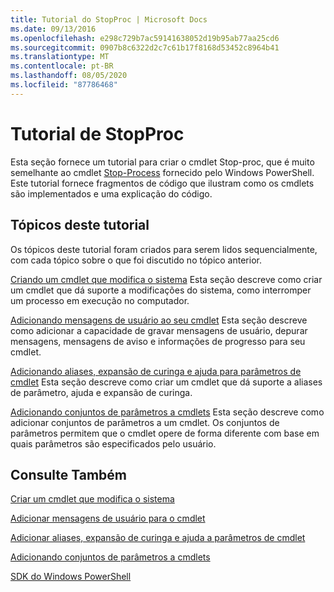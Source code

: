 ```yaml
---
title: Tutorial do StopProc | Microsoft Docs
ms.date: 09/13/2016
ms.openlocfilehash: e298c729b7ac59141638052d19b95ab77aa25cd6
ms.sourcegitcommit: 0907b8c6322d2c7c61b17f8168d53452c8964b41
ms.translationtype: MT
ms.contentlocale: pt-BR
ms.lasthandoff: 08/05/2020
ms.locfileid: "87786468"
---
```

# <a name="stopproc-tutorial"></a>Tutorial de StopProc

Esta seção fornece um tutorial para criar o cmdlet Stop-proc, que é muito semelhante ao cmdlet [Stop-Process](/powershell/module/Microsoft.PowerShell.Management/Stop-Process) fornecido pelo Windows PowerShell. Este tutorial fornece fragmentos de código que ilustram como os cmdlets são implementados e uma explicação do código.

## <a name="topics-in-this-tutorial"></a>Tópicos deste tutorial

Os tópicos deste tutorial foram criados para serem lidos sequencialmente, com cada tópico sobre o que foi discutido no tópico anterior.

[Criando um cmdlet que modifica o sistema](./creating-a-cmdlet-that-modifies-the-system.md) Esta seção descreve como criar um cmdlet que dá suporte a modificações do sistema, como interromper um processo em execução no computador.

[Adicionando mensagens de usuário ao seu cmdlet](./adding-user-messages-to-your-cmdlet.md) Esta seção descreve como adicionar a capacidade de gravar mensagens de usuário, depurar mensagens, mensagens de aviso e informações de progresso para seu cmdlet.

[Adicionando aliases, expansão de curinga e ajuda para parâmetros de cmdlet](./adding-aliases-wildcard-expansion-and-help-to-cmdlet-parameters.md) Esta seção descreve como criar um cmdlet que dá suporte a aliases de parâmetro, ajuda e expansão de curinga.

[Adicionando conjuntos de parâmetros a cmdlets](./adding-parameter-sets-to-a-cmdlet.md) Esta seção descreve como adicionar conjuntos de parâmetros a um cmdlet. Os conjuntos de parâmetros permitem que o cmdlet opere de forma diferente com base em quais parâmetros são especificados pelo usuário.

## <a name="see-also"></a>Consulte Também

[Criar um cmdlet que modifica o sistema](./creating-a-cmdlet-that-modifies-the-system.md)

[Adicionar mensagens de usuário para o cmdlet](./adding-user-messages-to-your-cmdlet.md)

[Adicionar aliases, expansão de curinga e ajuda a parâmetros de cmdlet](./adding-aliases-wildcard-expansion-and-help-to-cmdlet-parameters.md)

[Adicionando conjuntos de parâmetros a cmdlets](./adding-parameter-sets-to-a-cmdlet.md)

[SDK do Windows PowerShell](../windows-powershell-reference.md)
